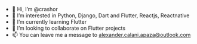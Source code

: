 - 👋 Hi, I’m @crashor
- 👀 I’m interested in Python, Django, Dart and Flutter, Reactjs, Reactnative
- 🌱 I’m currently learning Flutter
- 💞️ I’m looking to collaborate on Flutter projects
- 📫 You can leave me a message to alexander.calani.apaza@outlook.com

<!---
crashor/crashor is a ✨ special ✨ repository because its `README.md` (this file) appears on your GitHub profile.
You can click the Preview link to take a look at your changes.
--->
